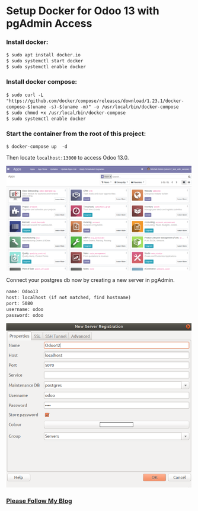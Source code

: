 # Setup Docker for Odoo 13 with pgAdmin Access


### Install docker:
```
$ sudo apt install docker.io
$ sudo systemctl start docker
$ sudo systemctl enable docker
```

### Install docker compose:
```
$ sudo curl -L "https://github.com/docker/compose/releases/download/1.23.1/docker-compose-$(uname -s)-$(uname -m)" -o /usr/local/bin/docker-compose
$ sudo chmod +x /usr/local/bin/docker-compose
$ sudo systemctl enable docker
```

### Start the container from the root of this project:
```
$ docker-compose up  -d
```

Then locate `localhost:13000` to access Odoo 13.0.

<img width="500px" src="https://github.com/kmrul/odoo-docker-ce/blob/master/odoo-13-docker/static/odoo-apps.png" alt="Odoo is working.">

Connect your postgres db now by creating a new server in pgAdmin.
```
name: Odoo13
host: localhost (if not matched, find hostname)
port: 5080
username: odoo
password: odoo
```

<img width="500px" src="https://github.com/kmrul/odoo-docker-ce/blob/master/odoo-13-docker/static/pg-access.png" alt="Postgres is working.">


### [Please Follow My Blog](http://kamrul.net)
